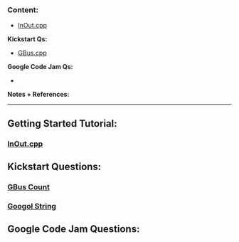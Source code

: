 ### Content:
- [InOut.cpp]()  

**Kickstart Qs:**  
- [GBus.cpp]()  

**Google Code Jam Qs:**  
- []()

**Notes + References:**


-----
## Getting Started Tutorial:

### [InOut.cpp](https://github.com/Bubblemelon/C-Shells/tree/master/Code%20Jam%20Practice/InOut)  

## Kickstart Questions:

### [GBus Count](https://github.com/Bubblemelon/C-Shells/tree/master/Code%20Jam%20Practice/Gbus%20Count)  

### [Googol String](https://github.com/Bubblemelon/C-Shells/tree/master/Code%20Jam%20Practice/Googol%20String)

## Google Code Jam Questions:
